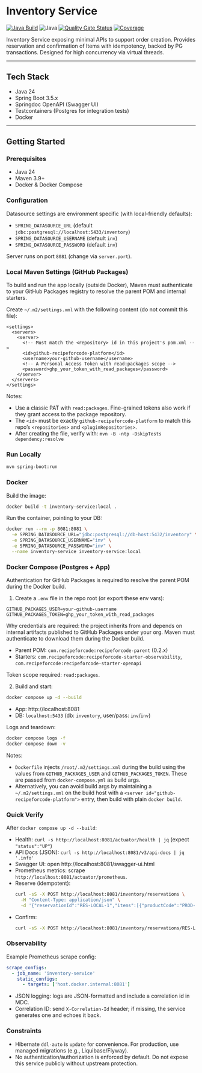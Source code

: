 # Inventory Service

[![Java Build](https://github.com/nan-hao/inventory-service/actions/workflows/java-build.yml/badge.svg?branch=main)](https://github.com/nan-hao/inventory-service/actions/workflows/java-build.yml)
![Java](https://img.shields.io/badge/Java-24-007396?logo=java)
[![Quality Gate Status](https://sonarcloud.io/api/project_badges/measure?project=nan-hao_inventory-service&metric=alert_status)](https://sonarcloud.io/summary/new_code?id=nan-hao_inventory-service)
[![Coverage](https://sonarcloud.io/api/project_badges/measure?project=nan-hao_inventory-service&metric=coverage)](https://sonarcloud.io/summary/new_code?id=nan-hao_inventory-service)

Inventory Service exposing minimal APIs to support order creation.
Provides reservation and confirmation of Items with idempotency, backed by PG transactions. Designed for high concurrency via virtual threads.

---

## Tech Stack
- Java 24
- Spring Boot 3.5.x
- Springdoc OpenAPI (Swagger UI)
- Testcontainers (Postgres for integration tests)
- Docker
---

## Getting Started

### Prerequisites
- Java 24
- Maven 3.9+
- Docker & Docker Compose

### Configuration
Datasource settings are environment specific (with local-friendly defaults):

- `SPRING_DATASOURCE_URL` (default `jdbc:postgresql://localhost:5433/inventory`)
- `SPRING_DATASOURCE_USERNAME` (default `inv`)
- `SPRING_DATASOURCE_PASSWORD` (default `inv`)

Server runs on port `8081` (change via `server.port`).

### Local Maven Settings (GitHub Packages)
To build and run the app locally (outside Docker), Maven must authenticate to your GitHub Packages registry to resolve the parent POM and internal starters.

Create `~/.m2/settings.xml` with the following content (do not commit this file):

```
<settings>
  <servers>
    <server>
      <!-- Must match the <repository> id in this project's pom.xml -->
      <id>github-recipeforcode-platform</id>
      <username>your-github-username</username>
      <!-- A Personal Access Token with read:packages scope -->
      <password>ghp_your_token_with_read_packages</password>
    </server>
  </servers>
</settings>
```

Notes:
- Use a classic PAT with `read:packages`. Fine-grained tokens also work if they grant access to the package repository.
- The `<id>` must be exactly `github-recipeforcode-platform` to match this repo’s `<repositories>` and `<pluginRepositories>`.
- After creating the file, verify with: `mvn -B -ntp -DskipTests dependency:resolve`

### Run Locally
```bash
mvn spring-boot:run
```

### Docker
Build the image:
```bash
docker build -t inventory-service:local .
```

Run the container, pointing to your DB:
```bash
docker run --rm -p 8081:8081 \
  -e SPRING_DATASOURCE_URL="jdbc:postgresql://db-host:5432/inventory" \
  -e SPRING_DATASOURCE_USERNAME="inv" \
  -e SPRING_DATASOURCE_PASSWORD="inv" \
  --name inventory-service inventory-service:local
```

### Docker Compose (Postgres + App)
Authentication for GitHub Packages is required to resolve the parent POM during the Docker build.

1) Create a `.env` file in the repo root (or export these env vars):

```
GITHUB_PACKAGES_USER=your-github-username
GITHUB_PACKAGES_TOKEN=ghp_your_token_with_read_packages
```

Why credentials are required: the project inherits from and depends on internal artifacts published to GitHub Packages under your org. Maven must authenticate to download them during the Docker build.

- Parent POM: `com.recipeforcode:recipeforcode-parent` (0.2.x)
- Starters: `com.recipeforcode:recipeforcode-starter-observability`, `com.recipeforcode:recipeforcode-starter-openapi`

Token scope required: `read:packages`.

2) Build and start:

```bash
docker compose up -d --build
```
- App: http://localhost:8081
- DB: `localhost:5433` (db: `inventory`, user/pass: `inv`/`inv`)

Logs and teardown:
```bash
docker compose logs -f
docker compose down -v
```

Notes:
- `Dockerfile` injects `/root/.m2/settings.xml` during the build using the values from
  `GITHUB_PACKAGES_USER` and `GITHUB_PACKAGES_TOKEN`. These are passed from `docker-compose.yml`
  as build args.
- Alternatively, you can avoid build args by maintaining a `~/.m2/settings.xml` on the build host
  with a `<server id="github-recipeforcode-platform">` entry, then build with plain `docker build`.

### Quick Verify

After `docker compose up -d --build`:

- Health: `curl -s http://localhost:8081/actuator/health | jq` (expect `"status":"UP"`)
- API Docs (JSON): `curl -s http://localhost:8081/v3/api-docs | jq '.info'`
- Swagger UI: open http://localhost:8081/swagger-ui.html
- Prometheus metrics: scrape `http://localhost:8081/actuator/prometheus`.
- Reserve (idempotent):
  ```bash
  curl -sS -X POST http://localhost:8081/inventory/reservations \
    -H "Content-Type: application/json" \
    -d '{"reservationId":"RES-LOCAL-1","items":[{"productCode":"PROD-001","qty":2}],"ttlSec":300}' | jq
  ```
- Confirm:
  ```bash
  curl -sS -X POST http://localhost:8081/inventory/reservations/RES-LOCAL-1/confirm | jq
  ```

### Observability
  Example Prometheus scrape config:
  
  ```yaml
  scrape_configs:
    - job_name: 'inventory-service'
      static_configs:
        - targets: ['host.docker.internal:8081']
  ```

- JSON logging: logs are JSON-formatted and include a correlation id in MDC.
- Correlation ID: send `X-Correlation-Id` header; if missing, the service generates one and echoes it back.

### Constraints
- Hibernate `ddl-auto` is `update` for convenience. For production, use managed migrations (e.g., Liquibase/Flyway).
- No authentication/authorization is enforced by default. Do not expose this service publicly without upstream protection.
